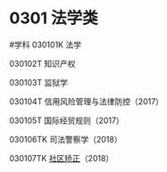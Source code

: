 # 0301 法学类
#学科
030101K 法学

030102T 知识产权

030103T 监狱学

030104T 信用风险管理与法律防控（2017）

030105T 国际经贸规则（2017）

030106TK 司法警察学（2018）

030107TK [社区矫正](https://baike.baidu.com/item/%E7%A4%BE%E5%8C%BA%E7%9F%AB%E6%AD%A3/24496534)（2018）